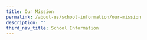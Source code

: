 ```yaml
---
title: Our Mission
permalink: /about-us/school-information/our-mission
description: ""
third_nav_title: School Information
---
```

